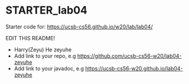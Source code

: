 # STARTER_lab04

Starter code for: <https://ucsb-cs56.github.io/w20/lab/lab04/>

EDIT THIS README!
* Harry(Zeyu) He zeyuhe
* Add link to your repo, e.g <https://github.com/ucsb-cs56-w20/lab04-zeyuhe>
* Add link to your javadoc, e.g <https://ucsb-cs56-w20.github.io/lab04-zeyuhe>

